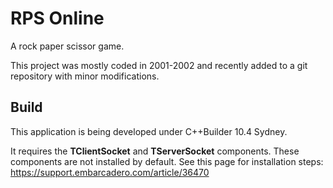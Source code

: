 # RPS Online

A rock paper scissor game.

This project was mostly coded in 2001-2002 and recently added to a git repository with minor modifications.

## Build

This application is being developed under C++Builder 10.4 Sydney.

It requires the **TClientSocket** and **TServerSocket** components.
These components are not installed by default.
See this page for installation steps: https://support.embarcadero.com/article/36470
